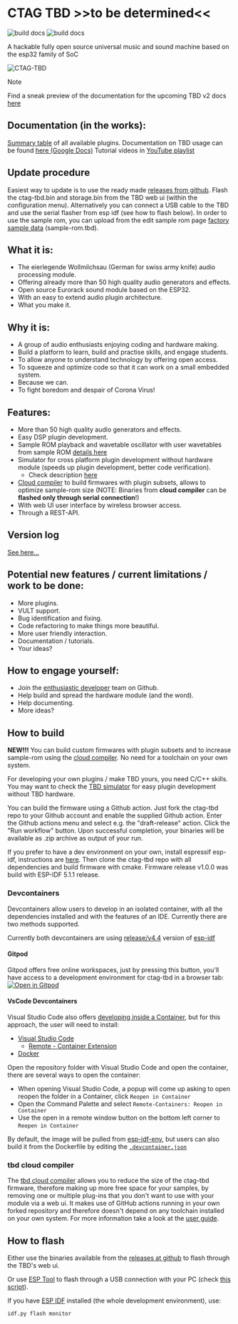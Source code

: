 # **CTAG TBD >>to be determined<<**
![build docs](https://github.com/ctag-fh-kiel/ctag-tbd/workflows/build-docs/badge.svg)
![build docs](https://github.com/ctag-fh-kiel/ctag-tbd/workflows/build-all-tbd-binaries/badge.svg)

A hackable fully open source universal music and sound machine based on the esp32 family of SoC

![CTAG-TBD](tbd.png)

> [!NOTE]  
> Find a sneak preview of the documentation for the upcoming TBD v2 docs [here](https://ctag-fh-kiel.github.io/ctag-tbd)


## Documentation (in the works):
[Summary table](https://docs.google.com/spreadsheets/d/1dBZtuBIdtgMqoRruYX-VDdDirdTQ6RD-oz-j79q-bmQ/edit?usp=sharing) of all available plugins.
Documentation on TBD usage can be found [here (Google Docs)](https://docs.google.com/document/d/1c8mjxWjdiJNP0xpkU2CxRUp9av6V4W39wARJf3_SMSo/edit?usp=sharing)
Tutorial videos in [YouTube playlist](https://www.youtube.com/playlist?list=PLB5iCbhcvJ2qdD7s1o9wsvQ9qtsCUWVLR)

## Update procedure
Easiest way to update is to use the ready made [releases from github](https://github.com/ctag-fh-kiel/ctag-tbd/releases).
Flash the ctag-tbd.bin and storage.bin from the TBD web ui (within the configuration menu).
Alternatively you can connect a USB cable to the TBD and use the serial flasher from esp idf (see how to flash below).
In order to use the sample rom, you can upload from the edit sample rom page [factory sample data](sample_rom/readme.md) (sample-rom.tbd).

## What it is:
- The eierlegende Wollmilchsau (German for swiss army knife) audio processing module.
- Offering already more than 50 high quality audio generators and effects.
- Open source Eurorack sound module based on the ESP32.
- With an easy to extend audio plugin architecture.
- What you make it.

## Why it is:
- A group of audio enthusiasts enjoying coding and hardware making.
- Build a platform to learn, build and practise skills, and engage students.
- To allow anyone to understand technology by offering open access.
- To squeeze and optimize code so that it can work on a small embedded system.
- Because we can.
- To fight boredom and despair of Corona Virus!

## Features:
- More than 50 high quality audio generators and effects.
- Easy DSP plugin development.
- Sample ROM playback and wavetable oscillator with user wavetables from sample ROM [details here](sample_rom/readme.md)
- Simulator for cross platform plugin development without hardware module (speeds up plugin development, better code verification).
    - Check description [here](simulator/readme.md)
- [Cloud compiler](https://fxwiegand.github.io/tbd-cloud-compiler/) to build firmwares with plugin subsets, allows to optimize sample-rom size (NOTE: Binaries from **cloud compiler** can be **flashed only through serial connection**!)
- With web UI user interface by wireless browser access.
- Through a REST-API.

## Version log
[See here...](versions.md)

## Potential new features / current limitations / work to be done:
- More plugins.
- VULT support.
- Bug identification and fixing.
- Code refactoring to make things more beautiful.
- More user friendly interaction.
- Documentation / tutorials.
- Your ideas?

## How to engage yourself:
- Join the [enthusiastic developer](https://codewithoutrules.com/2018/11/12/enthusiasts-vs-pragmatists/) team on Github.
- Help build and spread the hardware module (and the word).
- Help documenting.
- More ideas?

## How to build
**NEW!!!** You can build custom firmwares with plugin subsets and to increase sample-rom using the [cloud compiler](https://fxwiegand.github.io/tbd-cloud-compiler/).
No need for a toolchain on your own system.

For developing your own plugins / make TBD yours, you need C/C++ skills.
You may want to check the [TBD simulator](simulator/readme.md) for easy plugin development without TBD hardware.

You can build the firmware using a Github action. Just fork the ctag-tbd repo to your Github account and enable the supplied
Github action. Enter the Github actions menu and select e.g. the "draft-release" action. Click the "Run workflow" button. 
Upon successful completion, your binaries will be available as .zip archive as output of your run.

If you prefer to have a dev environment on your own, install espressif esp-idf, instructions are [here](https://docs.espressif.com/projects/esp-idf/en/latest/esp32/index.html).
Then clone the ctag-tbd repo with all dependencies and build firmware with cmake.
Firmware release v1.0.0 was build with ESP-IDF 5.1.1 release.

### Devcontainers
Devcontainers allow users to develop in an isolated container, with all the
dependencies installed and with the features of an IDE. Currently there are two
methods supported.

Currently both devcontainers are using [release/v4.4](https://github.com/espressif/esp-idf/tree/release/v4.4) version of [esp-idf](https://github.com/espressif/esp-idf)
#### Gitpod
Gitpod offers free online workspaces, just by pressing this button, you'll have
access to a development environment for ctag-tbd in a browser tab:
[![Open in Gitpod](https://gitpod.io/button/open-in-gitpod.svg)](https://gitpod.io/github.com/ctag-fh-kiel/ctag-tbd)
#### VsCode Devcontainers
Visual Studio Code also offers [developing inside a Container](https://code.visualstudio.com/docs/remote/containers),
but for this approach, the user will need to install:
- [Visual Studio Code](https://code.visualstudio.com/download)
  - [Remote - Container Extension](https://marketplace.visualstudio.com/items?itemName=ms-vscode-remote.remote-containers)
- [Docker](https://docs.docker.com/get-docker/)

Open the repository folder with Visual Studio Code and open the container, there are several ways to open the container:
- When opening Visual Studio Code, a popup will come up asking to open reopen the folder in a Container, click `Reopen in Container`
- Open the Command Palette and select `Remote-Containers: Reopen in Container`
- Use the open in a remote window button on the bottom left corner to `Reopen in Container`

By default, the image will be pulled from [esp-idf-env](https://hub.docker.com/r/sergiogasquez/esp-idf-env), but users can also build
it from the Dockerfile by editing the [`.devcontainer.json`](https://github.com/ctag-fh-kiel/ctag-tbd/blob/master/.devcontainer/devcontainer.json#L3-L10)
### tbd cloud compiler
The [tbd cloud compiler](https://fxwiegand.github.io/tbd-cloud-compiler/) allows you to reduce the size of the ctag-tbd firmware, therefore making up more free space for your samples, by removing one or multiple plug-ins that you don't want to use with your module via a web ui. It makes use of GitHub actions running in your own forked repository and therefore doesn't depend on any toolchain installed on your own system. For more information take a look at the [user guide](https://fxwiegand.github.io/tbd-cloud-compiler/user-guide).

## How to flash
Either use the binaries available from the [releases at github](https://github.com/ctag-fh-kiel/ctag-tbd/releases) to flash through the TBD's web ui.

Or use [ESP Tool](https://github.com/espressif/esptool) to flash through a USB connection with your PC (check [this script](bin/flash.sh)).

If you have [ESP IDF](https://github.com/espressif/esp-idf) installed (the whole development environment), use:
```sh
idf.py flash monitor
```
